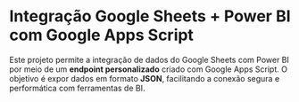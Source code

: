 # Integração Google Sheets + Power BI com Google Apps Script

Este projeto permite a integração de dados do Google Sheets com Power BI por meio de um **endpoint personalizado** criado com Google Apps Script. O objetivo é expor dados em formato **JSON**, facilitando a conexão segura e performática com ferramentas de BI.
